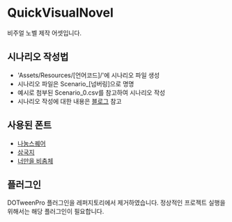 # QuickVisualNovel

 비주얼 노벨 제작 어셋입니다.

## 시나리오 작성법

- 'Assets/Resources/[언어코드]/'에 시나리오 파일 생성
- 시나리오 파일은 Scenario_[넘버링]으로 명명
- 예시로 첨부된 Scenario_0.csv를 참고하여 시나리오 작성
- 시나리오 작성에 대한 내용은 [블로그](https://viyamkun.github.io/posts/quick-visual-novel/) 참고

## 사용된 폰트

- [나눔스퀘어](https://hangeul.naver.com/font)
- [삼국지](https://github.com/hurss/fonts)
- [너만을 비춤체](https://www.yspotlight.co.kr/brand/font?tabNo=0)

## 플러그인

DOTweenPro 플러그인을 레퍼지토리에서 제거하였습니다. 정상적인 프로젝트 실행을 위해서는 해당 플러그인이 필요합니다.
